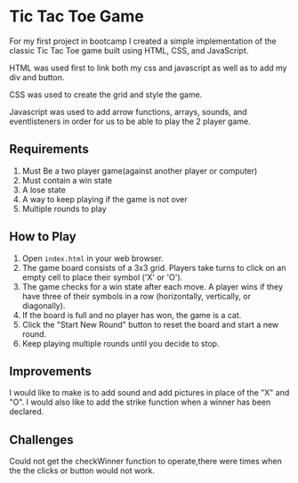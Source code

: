 # Tic Tac Toe Game

For my first project in bootcamp I created a  simple implementation of the classic Tic Tac Toe game built using HTML, CSS, and JavaScript.

HTML was used first to link both my css and javascript as well as to add my div and button.

CSS was used to create the grid and style the game.

Javascript was used to add arrow functions, arrays, sounds, and eventlisteners in order for us to be able to play the 2 player game. 

## Requirements
1. Must Be a two player game(against another player or computer)
2. Must contain a win state
3. A lose state
5. A way to keep playing if the game is not over
6. Multiple rounds to play


## How to Play

1. Open `index.html` in your web browser.
2. The game board consists of a 3x3 grid. Players take turns to click on an empty cell to place their symbol ('X' or 'O').
3. The game checks for a win state after each move. A player wins if they have three of their symbols in a row (horizontally, vertically, or diagonally).
4. If the board is full and no player has won, the game is a cat.
5. Click the "Start New Round" button to reset the board and start a new round.
6. Keep playing multiple rounds until you decide to stop.

## Improvements 
I would like to make is to add sound and add pictures in place of the "X" and "O". I would also like to add the strike function when a winner has been declared. 

## Challenges
Could not get the checkWinner function to operate,there were times when the the clicks or button would not work. 